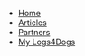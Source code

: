 * [Home](/)
* [Articles](articles.md)
* [Partners](partners.md)
* [My Logs4Dogs](https://my.logs4dogs.com)